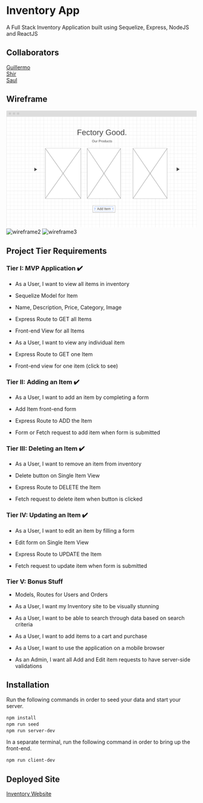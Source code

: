 # Inventory App

A Full Stack Inventory Application built using Sequelize, Express, NodeJS and ReactJS

## Collaborators

[Guillermo](https://github.com/guillermopalencia)\
[Shir](https://github.com/shirkocurek)\
[Saul](https://github.com/Saul-RobotPenguin)

## Wireframe

![wireframe1](./wireframe/wireframe1.png)
![wireframe2](https://imgur.com/a/sr0plyc)
![wireframe3](https://imgur.com/a/Y2dk6Gn)

## Project Tier Requirements

### Tier I: MVP Application ✔️

- As a User, I want to view all items in inventory

- Sequelize Model for Item

- Name, Description, Price, Category, Image

- Express Route to GET all Items

- Front-end View for all Items

- As a User, I want to view any individual item

- Express Route to GET one Item

- Front-end view for one item (click to see)

### Tier II: Adding an Item ✔️

- As a User, I want to add an item by completing a form

- Add Item front-end form

- Express Route to ADD the Item

- Form or Fetch request to add item when form is submitted

### Tier III: Deleting an Item ✔️

- As a User, I want to remove an item from inventory

- Delete button on Single Item View

- Express Route to DELETE the Item

- Fetch request to delete item when button is clicked

### Tier IV: Updating an Item ✔️

- As a User, I want to edit an item by filling a form

- Edit form on Single Item View

- Express Route to UPDATE the Item

- Fetch request to update item when form is submitted

### Tier V: Bonus Stuff

- Models, Routes for Users and Orders

- As a User, I want my Inventory site to be visually stunning

- As a User, I want to be able to search through data based on search criteria

- As a User, I want to add items to a cart and purchase

- As a User, I want to use the application on a mobile browser

- As an Admin, I want all Add and Edit item requests to have server-side validations

## Installation

Run the following commands in order to seed your data and start your server.

```bash
npm install
npm run seed
npm run server-dev
```

In a separate terminal, run the following command in order to bring up the front-end.

```bash
npm run client-dev
```

## Deployed Site

[Inventory Website](https://google.com)
